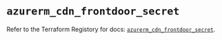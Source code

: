 # `azurerm_cdn_frontdoor_secret`

Refer to the Terraform Registory for docs: [`azurerm_cdn_frontdoor_secret`](https://www.terraform.io/docs/providers/azurerm/r/cdn_frontdoor_secret).
